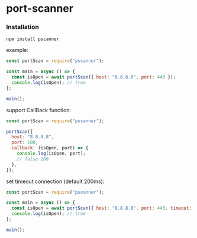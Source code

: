 # port-scanner

### Installation

```
npm install pscanner
```

example:

```javascript
const portScan = require("pscanner");

const main = async () => {
  const isOpen = await portScan({ host: "8.8.8.8", port: 443 });
  console.log(isOpen); // true
};

main();
```

support CallBack function:

```javascript
const portScan = require("pscanner");

portScan({
  host: "8.8.8.8",
  port: 100,
  callback: (isOpen, port) => {
    console.log(isOpen, port);
    // false 100
  },
});
```

set timeout connection (default 200ms):

```javascript
const portScan = require("pscanner");

const main = async () => {
  const isOpen = await portScan({ host: "8.8.8.8", port: 443, timeout: 100 });
  console.log(isOpen); // true
};

main();
```
